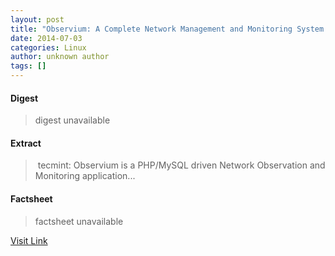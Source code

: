 ```yaml
---
layout: post
title: "Observium: A Complete Network Management and Monitoring System for RHEL/CentOS"
date: 2014-07-03
categories: Linux
author: unknown author
tags: []
---
```



#### Digest
>digest unavailable

#### Extract
>&nbsp;tecmint: Observium is a PHP/MySQL driven Network Observation and Monitoring application...

#### Factsheet
>factsheet unavailable

[Visit Link](http://www.linuxtoday.com/upload/observium-a-complete-network-management-and-monitoring-system-for-rhelcentos-140701030514.html)


